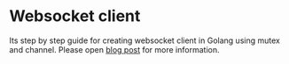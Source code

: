 # Websocket client

Its step by step guide for creating websocket client in Golang using mutex and channel.
Please open [blog post](https://webdevelop.pro/blog/websocket-client-in-golang) for more information.